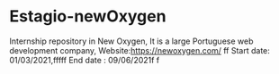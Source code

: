 # Estagio-newOxygen

Internship repository in New Oxygen,
It is a large Portuguese web development company,
Website:https://newoxygen.com/
ff
Start date: 01/03/2021,fffff
End date : 09/06/2021f
f
